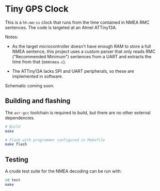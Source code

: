 # Tiny GPS Clock

This is a `hh:mm:ss` clock that runs from the time contained in NMEA RMC sentences.
The code is targeted at an Atmel ATTiny13A.

Notes:

- As the target microcontroller doesn't have enough RAM to store a full NMEA sentence,
this project uses a custom parser that only reads RMC ("Recommended Minimum") sentences from a UART
and extracts the time from that (see`nmea.c`).

- The ATTiny13A lacks SPI and UART peripherals, so these are implemented in software.

Schematic coming soon.

## Building and flashing

The `avr-gcc` toolchain is required to build, but there are no other external dependencies.

```sh
# Build
make

# Flash with programmer configured in Makefile
make flash
```

## Testing

A crude test suite for the NMEA decoding can be run with:

```sh
cd test
make
```